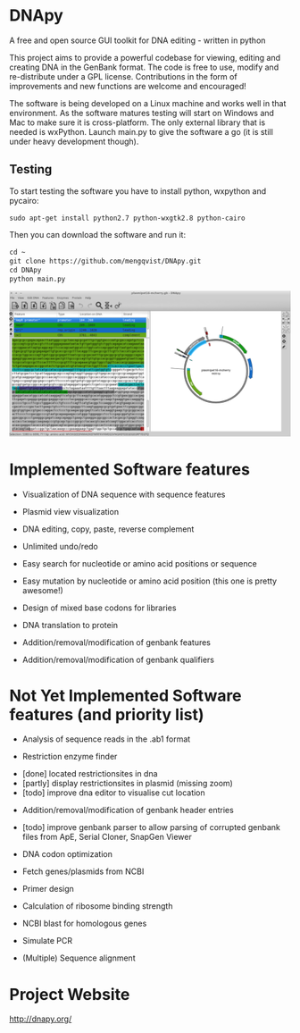 DNApy
=====

A free and open source GUI toolkit for DNA editing - written in python

This project aims to provide a powerful codebase for viewing, editing and creating DNA in the GenBank format. The code is free to use, modify and re-distribute under a GPL license. Contributions in the form of improvements and new functions are welcome and encouraged!

The software is being developed on a Linux machine and works well in that environment. As the software matures testing will start on Windows and Mac to make sure it is cross-platform. The only external library that is needed is wxPython. Launch main.py to give the software a go (it is still under heavy development though).

## Testing
To start testing the software you have to install python, wxpython and pycairo:

```
sudo apt-get install python2.7 python-wxgtk2.8 python-cairo
```

Then you can download the software and run it:
```
cd ~
git clone https://github.com/mengqvist/DNApy.git
cd DNApy
python main.py
```

![DNApy GUI](/Screenshot.png?raw=true "DNApy")

Implemented Software features
=====

* Visualization of DNA sequence with sequence features

* Plasmid view visualization

* DNA editing, copy, paste, reverse complement 

* Unlimited undo/redo 

* Easy search for nucleotide or amino acid positions or sequence

* Easy mutation by nucleotide or amino acid position (this one is pretty awesome!)

* Design of mixed base codons for libraries

* DNA translation to protein

* Addition/removal/modification of genbank features

* Addition/removal/modification of genbank qualifiers



Not Yet Implemented Software features (and priority list)
=====

* Analysis of sequence reads in the .ab1 format

* Restriction enzyme finder
 - [done] located restrictionsites in dna
 - [partly] display restrictionsites in plasmid (missing zoom)
 - [todo] improve dna editor to visualise cut location

* Addition/removal/modification of genbank header entries 
 - [todo] improve genbank parser to allow parsing of corrupted genbank files from ApE, Serial Cloner, SnapGen Viewer

* DNA codon optimization 

* Fetch genes/plasmids from NCBI 

* Primer design 

* Calculation of ribosome binding strength 

* NCBI blast for homologous genes

* Simulate PCR

* (Multiple) Sequence alignment



Project Website
=====

http://dnapy.org/
